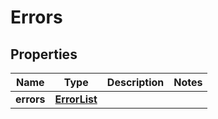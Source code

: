 # Errors

## Properties
Name | Type | Description | Notes
------------ | ------------- | ------------- | -------------
**errors** | [**ErrorList**](ErrorList.md) |  | 
